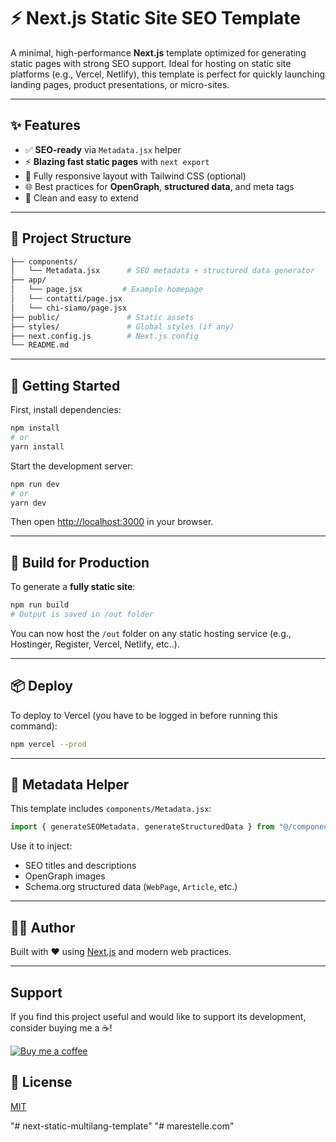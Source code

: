 # ⚡ Next.js Static Site SEO Template

A minimal, high-performance **Next.js** template optimized for generating static pages with strong SEO support. Ideal for hosting on static site platforms (e.g., Vercel, Netlify), this template is perfect for quickly launching landing pages, product presentations, or micro-sites.

---

## ✨ Features

* ✅ **SEO-ready** via `Metadata.jsx` helper
* ⚡ **Blazing fast static pages** with `next export`
* 📱 Fully responsive layout with Tailwind CSS (optional)
* 🌐 Best practices for **OpenGraph**, **structured data**, and meta tags
* 🧠 Clean and easy to extend

---

## 📁 Project Structure

```bash
├── components/
│   └── Metadata.jsx      # SEO metadata + structured data generator
├── app/
│   └── page.jsx         # Example homepage
│   └── contatti/page.jsx
│   └── chi-siamo/page.jsx
├── public/               # Static assets
├── styles/               # Global styles (if any)
├── next.config.js        # Next.js config
└── README.md
```

---

## 🚀 Getting Started

First, install dependencies:

```bash
npm install
# or
yarn install
```

Start the development server:

```bash
npm run dev
# or
yarn dev
```

Then open [http://localhost:3000](http://localhost:3000) in your browser.

---

## 🔨 Build for Production

To generate a **fully static site**:

```bash
npm run build
# Output is saved in /out folder
```

You can now host the `/out` folder on any static hosting service (e.g., Hostinger, Register, Vercel, Netlify, etc..).

---

## 📦 Deploy

To deploy to Vercel (you have to be logged in before running this command):

```bash
npm vercel --prod
```

---

## 🧠 Metadata Helper

This template includes `components/Metadata.jsx`:

```js
import { generateSEOMetadata, generateStructuredData } from "@/components/Metadata";
```

Use it to inject:

* SEO titles and descriptions
* OpenGraph images
* Schema.org structured data (`WebPage`, `Article`, etc.)

---

## 👨‍💼 Author

Built with ❤️ using [Next.js](https://nextjs.org) and modern web practices.

---

## Support

If you find this project useful and would like to support its development, consider buying me a ☕!

[![Buy me a coffee](https://img.shields.io/badge/Buy%20me%20a%20coffee-donate-orange.svg)](https://www.buymeacoffee.com/virajperera
)


## 📜 License

[MIT](https://github.com/viraj-perera-dev/nextjs-static-page-template/blob/main/LICENSE)

"# next-static-multilang-template" 
"# marestelle.com" 
